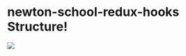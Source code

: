 # newton-school-redux-hooks Structure!
<img src='https://github.com/swaraj54/newton-school-redux-hooks/assets/70018714/3526e74f-eebd-4313-975e-6191ff3110f3' />
